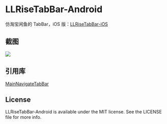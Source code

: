 # LLRiseTabBar-Android
仿淘宝闲鱼的 TabBar，iOS 版：[LLRiseTabBar-iOS](https://github.com/NoCodeNoWife/LLRiseTabBar-iOS)

## 截图
![](http://7xpaar.com1.z0.glb.clouddn.com/LLRiseTabBar_Android.png)

## 引用库
[MainNavigateTabBar](https://github.com/Luckymin/MainNavigateTabBar)
## License
LLRiseTabBar-Android is available under the MIT license. See the LICENSE file for more info.